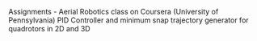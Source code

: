 Assignments - Aerial Robotics class on Coursera (University of Pennsylvania)
PID Controller and minimum snap trajectory generator for quadrotors in 2D and 3D

